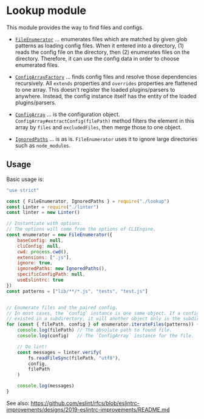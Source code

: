 # Lookup module

This module provides the way to find files and configs.

- [`FileEnumerator`](./file-enumerator.js) ... enumerates files which are matched by given glob patterns as loading config files. When it entered into a directory, (1) reads the config file on the directory, then (2) enumerates files on the directory. Therefore, it can use the config data in order to choose enumerated files.

- [`ConfigArrayFactory`](./config-array-factory.js) ... finds config files and resolve those dependencies recursively. All `extends` properties and `overrides` properties are flattened to one array. This doesn't register the loaded plugins/parsers to anywhere. Instead, the config instance itself has the entity of the loaded plugins/parsers.

- [`ConfigArray`](./config-array.js) ... is the configuration object. `ConfigArray#extractConfig(filePath)` method filters the element in this array by `files` and `excludedFiles`, then merge those to one object.

- [`IgnoredPaths`](./ignored-paths.js) ... is as is. `FileEnumerator` uses it to ignore large directories such as `node_modules`.

## Usage

Basic usage is:

```js
"use strict"

const { FileEnumerator, IgnoredPaths } = require("./lookup")
const Linter = require("./linter")
const linter = new Linter()

// Instantiate with options.
// The options will come from the options of CLIEngine.
const enumerator = new FileEnumerator({
    baseConfig: null,
    cliConfig: null,
    cwd: process.cwd(),
    extensions: [".js"],
    ignore: true,
    ignoredPaths: new IgnoredPaths(),
    specificConfigPath: null,
    useEslintrc: true
})
const patterns = ["lib/**/*.js", "tests", "test.js"]


// Enumerate files and the paired config.
// In most cases, the `config` instance is one same object. If a config file
// existed in a subdirectory, it will another object only in the subdirectory.
for (const { filePath, config } of enumerator.iterateFiles(patterns)) {
    console.log(filePath) // The absolute path to found file.
    console.log(config)   // The `ConfigArray` instance for the file.

    // Do lint!
    const messages = linter.verify(
        fs.readFileSync(filePath, "utf8"),
        config,
        filePath
    )

    console.log(messages)
}
```

See also: https://github.com/eslint/rfcs/blob/eslintrc-improvements/designs/2019-eslintrc-improvements/README.md
